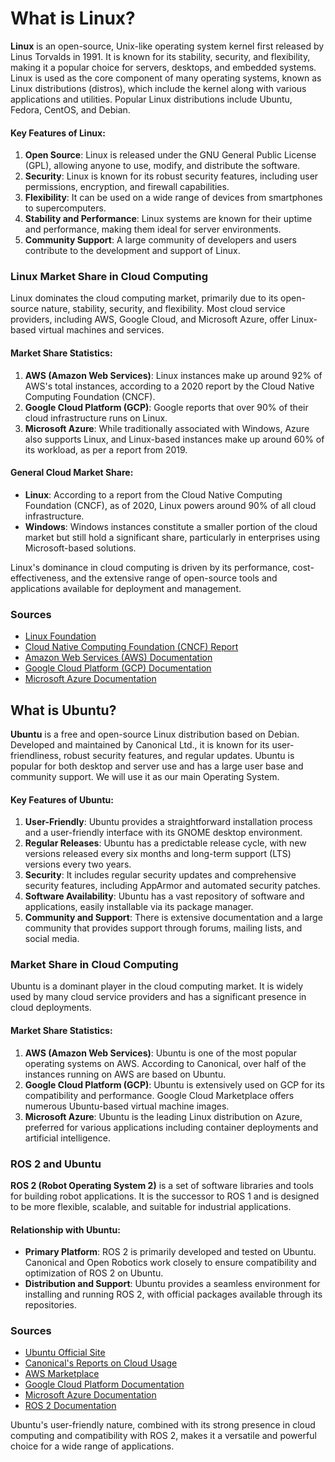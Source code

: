 # What is Linux?

**Linux** is an open-source, Unix-like operating system kernel first released by Linus Torvalds in 1991. It is known for its stability, security, and flexibility, making it a popular choice for servers, desktops, and embedded systems. Linux is used as the core component of many operating systems, known as Linux distributions (distros), which include the kernel along with various applications and utilities. Popular Linux distributions include Ubuntu, Fedora, CentOS, and Debian.

#### Key Features of Linux:
1. **Open Source**: Linux is released under the GNU General Public License (GPL), allowing anyone to use, modify, and distribute the software.
2. **Security**: Linux is known for its robust security features, including user permissions, encryption, and firewall capabilities.
3. **Flexibility**: It can be used on a wide range of devices from smartphones to supercomputers.
4. **Stability and Performance**: Linux systems are known for their uptime and performance, making them ideal for server environments.
5. **Community Support**: A large community of developers and users contribute to the development and support of Linux.

### Linux Market Share in Cloud Computing

Linux dominates the cloud computing market, primarily due to its open-source nature, stability, security, and flexibility. Most cloud service providers, including AWS, Google Cloud, and Microsoft Azure, offer Linux-based virtual machines and services.

#### Market Share Statistics:
1. **AWS (Amazon Web Services)**: Linux instances make up around 92% of AWS's total instances, according to a 2020 report by the Cloud Native Computing Foundation (CNCF).
2. **Google Cloud Platform (GCP)**: Google reports that over 90% of their cloud infrastructure runs on Linux.
3. **Microsoft Azure**: While traditionally associated with Windows, Azure also supports Linux, and Linux-based instances make up around 60% of its workload, as per a report from 2019.

#### General Cloud Market Share:
- **Linux**: According to a report from the Cloud Native Computing Foundation (CNCF), as of 2020, Linux powers around 90% of all cloud infrastructure.
- **Windows**: Windows instances constitute a smaller portion of the cloud market but still hold a significant share, particularly in enterprises using Microsoft-based solutions.

Linux's dominance in cloud computing is driven by its performance, cost-effectiveness, and the extensive range of open-source tools and applications available for deployment and management.

### Sources
- [Linux Foundation](https://www.linuxfoundation.org/)
- [Cloud Native Computing Foundation (CNCF) Report](https://www.cncf.io/)
- [Amazon Web Services (AWS) Documentation](https://aws.amazon.com/)
- [Google Cloud Platform (GCP) Documentation](https://cloud.google.com/)
- [Microsoft Azure Documentation](https://azure.microsoft.com/)

## What is Ubuntu?

**Ubuntu** is a free and open-source Linux distribution based on Debian. Developed and maintained by Canonical Ltd., it is known for its user-friendliness, robust security features, and regular updates. Ubuntu is popular for both desktop and server use and has a large user base and community support. We will use it as our main Operating System.

#### Key Features of Ubuntu:
1. **User-Friendly**: Ubuntu provides a straightforward installation process and a user-friendly interface with its GNOME desktop environment.
2. **Regular Releases**: Ubuntu has a predictable release cycle, with new versions released every six months and long-term support (LTS) versions every two years.
3. **Security**: It includes regular security updates and comprehensive security features, including AppArmor and automated security patches.
4. **Software Availability**: Ubuntu has a vast repository of software and applications, easily installable via its package manager.
5. **Community and Support**: There is extensive documentation and a large community that provides support through forums, mailing lists, and social media.

### Market Share in Cloud Computing

Ubuntu is a dominant player in the cloud computing market. It is widely used by many cloud service providers and has a significant presence in cloud deployments.

#### Market Share Statistics:
1. **AWS (Amazon Web Services)**: Ubuntu is one of the most popular operating systems on AWS. According to Canonical, over half of the instances running on AWS are based on Ubuntu.
2. **Google Cloud Platform (GCP)**: Ubuntu is extensively used on GCP for its compatibility and performance. Google Cloud Marketplace offers numerous Ubuntu-based virtual machine images.
3. **Microsoft Azure**: Ubuntu is the leading Linux distribution on Azure, preferred for various applications including container deployments and artificial intelligence.

### ROS 2 and Ubuntu

**ROS 2 (Robot Operating System 2)** is a set of software libraries and tools for building robot applications. It is the successor to ROS 1 and is designed to be more flexible, scalable, and suitable for industrial applications.

#### Relationship with Ubuntu:
- **Primary Platform**: ROS 2 is primarily developed and tested on Ubuntu. Canonical and Open Robotics work closely to ensure compatibility and optimization of ROS 2 on Ubuntu.
- **Distribution and Support**: Ubuntu provides a seamless environment for installing and running ROS 2, with official packages available through its repositories.

### Sources
- [Ubuntu Official Site](https://ubuntu.com/)
- [Canonical's Reports on Cloud Usage](https://ubuntu.com/blog/cloud-and-server)
- [AWS Marketplace](https://aws.amazon.com/marketplace)
- [Google Cloud Platform Documentation](https://cloud.google.com/)
- [Microsoft Azure Documentation](https://azure.microsoft.com/)
- [ROS 2 Documentation](https://docs.ros.org/en/foxy/index.html)

Ubuntu's user-friendly nature, combined with its strong presence in cloud computing and compatibility with ROS 2, makes it a versatile and powerful choice for a wide range of applications.